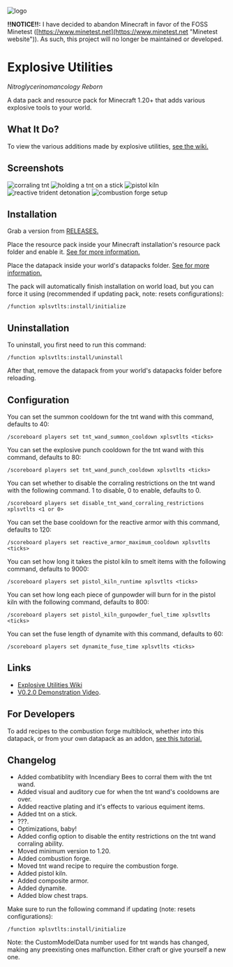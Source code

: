 ![logo](logo.png)

**!!NOTICE!!:** I have decided to abandon Minecraft in favor of the FOSS Minetest ([https://www.minetest.net](https://www.minetest.net "Minetest website")). As such, this project will no longer be maintained or developed.

# Explosive Utilities

*Nitroglycerinomancology Reborn*

A data pack and resource pack for Minecraft 1.20+ that adds various explosive tools to your world.

## What It Do?

To view the various additions made by explosive utilities, [see the wiki.](https://github.com/ona-li-toki-e-jan-Epiphany-tawa-mi/Explosive-Utilities/wiki "The Explosive Utilities wiki")

## Screenshots

![corraling tnt](screenshots/corraling_tnt.png)
![holding a tnt on a stick](screenshots/holding_a_tnt_on_a_stick.png)
![pistol kiln](screenshots/pistol_kiln.png)
![reactive trident detonation](screenshots/reactive_trident_detonation.png)
![combustion forge setup](screenshots/combustion_forge_setup.png)

## Installation

Grab a version from [RELEASES.](https://github.com/ona-li-toki-e-jan-Epiphany-tawa-mi/Explosive-Utilities/releases "Explosive Utilities Releases Page")

Place the resource pack inside your Minecraft installation's resource pack folder and enable it. [See for more information.](https://minecraft.fandom.com/wiki/Tutorials/Loading_a_resource_pack "A Minecraft Wiki tutorial on installing resource packs")

Place the datapack inside your world's datapacks folder. [See for more information.](https://minecraft.fandom.com/wiki/Tutorials/Installing_a_data_pack "A Minecraft Wiki tutorial on installing data packs")

The pack will automatically finish installation on world load, but you can force it using (recommended if updating pack, note: resets configurations):

```mcfunction
/function xplsvtlts:install/initialize
```

## Uninstallation

To uninstall, you first need to run this command:

```mcfunction
/function xplsvtlts:install/uninstall
```

After that, remove the datapack from your world's datapacks folder before reloading.

## Configuration

You can set the summon cooldown for the tnt wand with this command, defaults to 40:

```mcfunction
/scoreboard players set tnt_wand_summon_cooldown xplsvtlts <ticks>
```

You can set the explosive punch cooldown for the tnt wand with this command, defaults to 80:

```mcfunction
/scoreboard players set tnt_wand_punch_cooldown xplsvtlts <ticks>
```

You can set whether to disable the corraling restrictions on the tnt wand with the following command. 1 to disable, 0 to enable, defaults to 0.

```mcfunction
/scoreboard players set disable_tnt_wand_corraling_restrictions xplsvtlts <1 or 0>
```

You can set the base cooldown for the reactive armor with this command, defaults to 120:

```mcfunction
/scoreboard players set reactive_armor_maximum_cooldown xplsvtlts <ticks>
```

You can set how long it takes the pistol kiln to smelt items with the following command, defaults to 9000:

```mcfunction
/scoreboard players set pistol_kiln_runtime xplsvtlts <ticks>
```

You can set how long each piece of gunpowder will burn for in the pistol kiln with the following command, defaults to 800:

```mcfunction
/scoreboard players set pistol_kiln_gunpowder_fuel_time xplsvtlts <ticks>
```

You can set the fuse length of dynamite with this command, defaults to 60:

```mcfunction
/scoreboard players set dynamite_fuse_time xplsvtlts <ticks>
```

## Links

- [Explosive Utilities Wiki](https://github.com/ona-li-toki-e-jan-Epiphany-tawa-mi/Explosive-Utilities/wiki "The Explosive Utilities Wiki")
- [V0.2.0 Demonstration Video](https://youtu.be/3j7tIpFTiLw "Explosive Utilities V0.2.0 Demo on YouTube").

## For Developers

To add recipes to the combustion forge multiblock, whether into this datapack, or from your own datapack as an addon, [see this tutorial.](combustion_forge_recipes/README.md "Combustion forge recipe tutorial")

## Changelog

- Added combatiblity with Incendiary Bees to corral them with the tnt wand.
- Added visual and auditory cue for when the tnt wand's cooldowns are over.
- Added reactive plating and it's effects to various equiment items.
- Added tnt on a stick.
- ???.
- Optimizations, baby!
- Added config option to disable the entity restrictions on the tnt wand corraling ability.
- Moved minimum version to 1.20.
- Added combustion forge.
- Moved tnt wand recipe to require the combustion forge.
- Added pistol kiln.
- Added composite armor.
- Added dynamite.
- Added blow chest traps.

Make sure to run the following command if updating (note: resets configurations):

```mcfunction
/function xplsvtlts:install/initialize
```

Note: the CustomModelData number used for tnt wands has changed, making any preexisting ones malfunction. Either craft or give yourself a new one.
